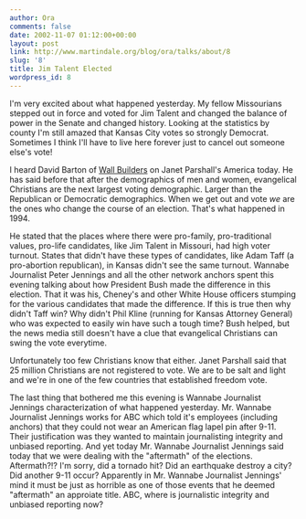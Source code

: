 ```yaml
---
author: Ora
comments: false
date: 2002-11-07 01:12:00+00:00
layout: post
link: http://www.martindale.org/blog/ora/talks/about/8
slug: '8'
title: Jim Talent Elected
wordpress_id: 8
---
```


I'm very excited about what happened yesterday. My fellow Missourians stepped out in force and voted for Jim Talent and changed the balance of power in the Senate and changed history. Looking at the statistics by county I'm still amazed that Kansas City votes so strongly Democrat. Sometimes I think I'll have to live here forever just to cancel out someone else's vote!
  

  
I heard David Barton of [Wall Builders](http://www.wallbuilders.com/) on Janet Parshall's America today. He has said before that after the demographics of men and women, evangelical Christians are the next largest voting demographic. Larger than the Republican or Democratic demographics. When we get out and vote _we_ are the ones who change the course of an election. That's what happened in 1994.
  

  
He stated that the places where there were pro-family, pro-traditional values, pro-life candidates, like Jim Talent in Missouri, had high voter turnout. States that didn't have these types of candidates, like Adam Taff (a pro-abortion republican), in Kansas didn't see the same turnout. Wannabe Journalist Peter Jennings and all the other network anchors spent this evening talking about how President Bush made the difference in this election. That it was his, Cheney's and other White House officers stumping for the various candidates that made the difference. If this is true then why didn't Taff win? Why didn't Phil Kline (running for Kansas Attorney General) who was expected to easily win have such a tough time? Bush helped, but the news media still doesn't have a clue that evangelical Christians can swing the vote everytime.
  

  
Unfortunately too few Christians know that either. Janet Parshall said that 25 million Christians are not registered to vote. We are to be salt and light and we're in one of the few countries that established freedom vote.


  

  
The last thing that bothered me this evening is Wannabe Journalist Jennings characterization of what happened yesterday. Mr. Wannabe Journalist Jennings works for ABC which told it's employees (including anchors) that they could not wear an American flag lapel pin after 9-11. Their justification was they wanted to maintain journalisting integrity and unbiased reporting. And yet today Mr. Wannabe Journalist Jennings said today that we were dealing with the "aftermath" of the elections. Aftermath?!? I'm sorry, did a tornado hit? Did an earthquake destroy a city? Did another 9-11 occur? Apparently in Mr. Wannabe Journalist Jennings' mind it must be just as horrible as one of those events that he deemed "aftermath" an approiate title. ABC, where is journalistic integrity and unbiased reporting now?
